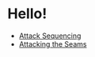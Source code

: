 # Hello!

* [Attack Sequencing](Volleyball%2012%20-%20Attack%20Sequencing.md)
* [Attacking the Seams](Volleyball%2012%20-%20Attacking%20the%20Seams.md)
